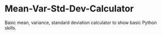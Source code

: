 # Mean-Var-Std-Dev-Calculator
Basic mean, variance, standard deviation calculator to show basic Python skills.
